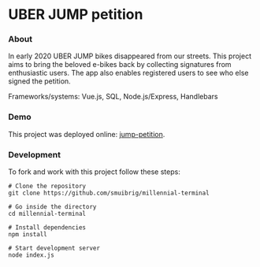 # UBER JUMP petition 

### About
In early 2020 UBER JUMP bikes disappeared from our streets. This project aims to bring the beloved e-bikes back by collecting signatures from enthusiastic users. The app also enables registered users to see who else signed the petition. 

Frameworks/systems: Vue.js, SQL, Node.js/Express, Handlebars

### Demo
This project was deployed online: [jump-petition](https://jump-petition.herokuapp.com/register).

### Development

To fork and work with this project follow these steps:

```
# Clone the repository
git clone https://github.com/smuibrig/millennial-terminal

# Go inside the directory
cd millennial-terminal

# Install dependencies
npm install

# Start development server
node index.js

```
















